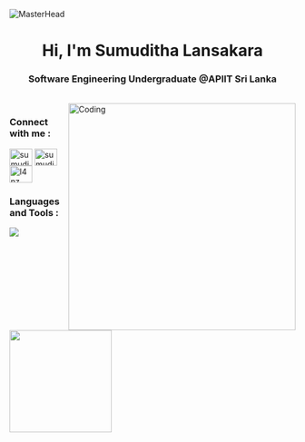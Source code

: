 ![MasterHead](https://media.licdn.com/dms/image/D5616AQF__vgcZjxVgw/profile-displaybackgroundimage-shrink_350_1400/0/1664433692873?e=1689811200&v=beta&t=D7664NgngpygRl5i-uwSIchhAYfozWdK8ql0_sPfcw4)
<h1 align="center">Hi, I'm Sumuditha Lansakara</h1>
<h3 align="center">Software Engineering Undergraduate @APIIT Sri Lanka</h3>
<br>
<img align="right" alt="Coding" width="400" src="https://media.tenor.com/QWdPngpHxZ8AAAAd/family-guy-css.gif"/>

<h3 align="left">Connect with me :</h3>
<p align="left">
<a href="https://www.linkedin.com/in/sumuditha-lansakara/" target="blank"><img align="center" src="https://raw.githubusercontent.com/rahuldkjain/github-profile-readme-generator/master/src/images/icons/Social/linked-in-alt.svg" alt="sumuditha-lansakara" height="30" width="40" /></a>
<a href="https://stackoverflow.com/users/21833157/sumuditha-lansakara" target="blank"><img align="center" src="https://raw.githubusercontent.com/rahuldkjain/github-profile-readme-generator/master/src/images/icons/Social/stack-overflow.svg" alt="sumuditha-lansakara" height="30" width="40" /></a>
<a href="https://www.youtube.com/channel/UCBo51UOLgHCtbK-qOAsIwwg" target="blank"><img align="center" src="https://raw.githubusercontent.com/rahuldkjain/github-profile-readme-generator/master/src/images/icons/Social/youtube.svg" alt="l4nz" height="30" width="40" /></a>
</p>

<h3 align="left">Languages and Tools :</h3>
<p align="left">
<a href="https://skillicons.dev">
<img src="https://skillicons.dev/icons?i=html,css,bootstrap,js,react,nodejs,expressjs,mongodb,postman" /></a>
</p>

<img height="180em" src="https://github-readme-stats.vercel.app/api?username=LaXnZ&show_icons=true&hide_border=true&&count_private=true&include_all_commits=true" />
